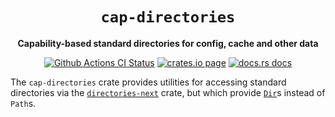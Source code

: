<div align="center">
  <h1><code>cap-directories</code></h1>

  <p>
    <strong>Capability-based standard directories for config, cache and other data</strong>
  </p>

  <p>
    <a href="https://github.com/bytecodealliance/cap-std/actions?query=workflow%3ACI"><img src="https://github.com/bytecodealliance/cap-std/workflows/CI/badge.svg" alt="Github Actions CI Status" /></a>
    <a href="https://crates.io/crates/cap-directories"><img src="https://img.shields.io/crates/v/cap-directories.svg" alt="crates.io page" /></a>
    <a href="https://docs.rs/cap-directories"><img src="https://docs.rs/cap-directories/badge.svg" alt="docs.rs docs" /></a>
  </p>
</div>

The `cap-directories` crate provides utilities for accessing standard
directories via the [`directories-next`] crate, but which provide [`Dir`]s instead of
`Path`s.

[`directories-next`]: https://crates.io/crates/directories-next
[`Dir`]: https://docs.rs/cap-std/latest/cap_std/fs/struct.Dir.html
